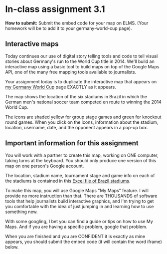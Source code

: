 # In-class assignment 3.1

**How to submit:** Submit the embed code for your map on ELMS. (Your homework will be to add it to your germany-world-cup page).

## Interactive maps

Today continues our use of digital story telling tools and code to tell visual stories about Germany's run to the World Cup title in 2014.  We'll build an interactive map using a basic tool to build maps on top of the Google Maps API, one of the many free mapping tools available to journalists.

Your assignment today is to duplicate the interactive map that appears on [my Germany World Cup](http://smussenden.github.io/germany-world-cup/index.html) page EXACTLY as it appears.  

The map shows the location of the six stadiums in Brazil in which the German men's national soccer team competed en route to winning the 2014 World Cup.

The icons are shaded yellow for group stage games and green for knockout round games.  When you click on the icons, information about the stadium, location, username, date, and the opponent appears in a pop-up box.

## Important information for this assignment

You will work with a partner to create this map, working on ONE computer, taking turns at the keyboard. You should only produce one version of this map on one person's Google account.

The location, stadium name, tournament stage and game info on each of the stadiums is contained in this [Excel file of Brazil stadiums](brazilstadiums.xlsx).

To make this map, you will use Google Maps "My Maps" feature.  I will provide no more instruction than that.  There are THOUSANDS of software tools that help journalists build interactive graphics, and I'm trying to get you comfortable with the idea of just jumping in and learning how to use something new.  

With some googling, I bet you can find a guide or tips on how to use My Maps.  And if you are having a specific problem, google that problem.

When you are finished and you are CONFIDENT it is exactly as mine appears, you should submit the embed code (it will contain the word iframe) below.    
